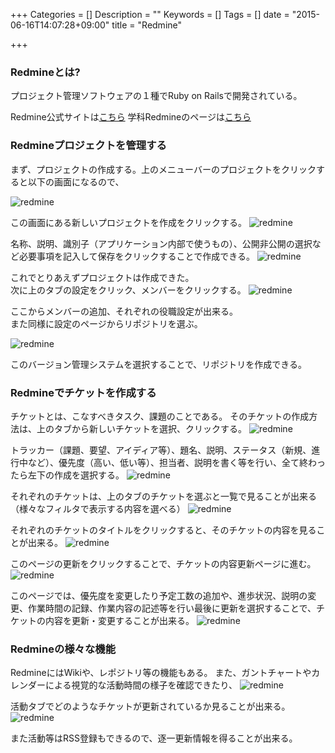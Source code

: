 +++
Categories = []
Description = ""
Keywords = []
Tags = []
date = "2015-06-16T14:07:28+09:00"
title = "Redmine"

+++

### Redmineとは?
プロジェクト管理ソフトウェアの１種でRuby on Railsで開発されている。

Redmine公式サイトは[こちら](http://www.redmine.org/)
学科Redmineのページは[こちら](https://redmine.ie.u-ryukyu.ac.jp)


### Redmineプロジェクトを管理する
まず、プロジェクトの作成する。上のメニューバーのプロジェクトをクリックすると以下の画面になるので、

![redmine](img/system/redmine01.jpg)

この画面にある新しいプロジェクトを作成をクリックする。
![redmine](img/system/redmine02.jpg)

名称、説明、識別子（アプリケーション内部で使うもの）、公開非公開の選択など必要事項を記入して保存をクリックすることで作成できる。
![redmine](img/system/redmine03.jpg)

これでとりあえずプロジェクトは作成できた。  
次に上のタブの設定をクリック、メンバーをクリックする。
![redmine](img/system/redmine04.jpg)

ここからメンバーの追加、それぞれの役職設定が出来る。  
また同様に設定のページからリポジトリを選ぶ。

![redmine](img/system/redmine05.jpg)

このバージョン管理システムを選択することで、リポジトリを作成できる。

### Redmineでチケットを作成する
チケットとは、こなすべきタスク、課題のことである。
そのチケットの作成方法は、上のタブから新しいチケットを選択、クリックする。
![redmine](img/system/redmine05.jpg)

トラッカー（課題、要望、アイディア等）、題名、説明、ステータス（新規、進行中など）、優先度（高い、低い等）、担当者、説明を書く等を行い、全て終わったら左下の作成を選択する。
![redmine](img/system/redmine06.jpg)

それぞれのチケットは、上のタブのチケットを選ぶと一覧で見ることが出来る（様々なフィルタで表示する内容を選べる）
![redmine](img/system/redmine07.jpg)

それぞれのチケットのタイトルをクリックすると、そのチケットの内容を見ることが出来る。
![redmine](img/system/redmine08.jpg)

このページの更新をクリックすることで、チケットの内容更新ページに進む。
![redmine](img/system/redmine09.jpg)

このページでは、優先度を変更したり予定工数の追加や、進歩状況、説明の変更、作業時間の記録、作業内容の記述等を行い最後に更新を選択することで、チケットの内容を更新・変更することが出来る。
![redmine](img/system/redmine10.jpg)

### Redmineの様々な機能
RedmineにはWikiや、レポジトリ等の機能もある。
また、ガントチャートやカレンダーによる視覚的な活動時間の様子を確認できたり、
![redmine](img/system/redmine11.jpg)

活動タブでどのようなチケットが更新されているか見ることが出来る。
![redmine](img/system/redmine12.jpg)

また活動等はRSS登録もできるので、逐一更新情報を得ることが出来る。
